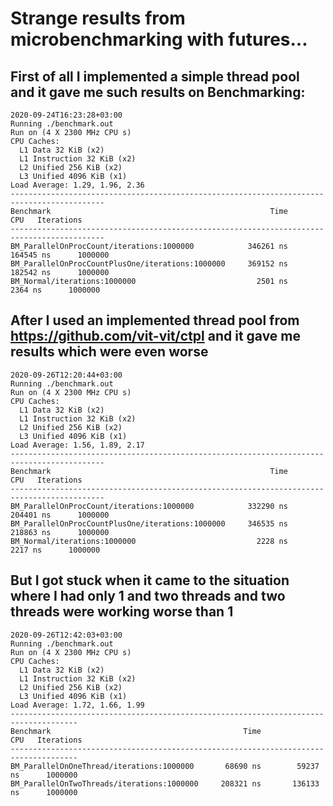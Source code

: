 # Strange results from microbenchmarking with futures...

## First of all I implemented a simple thread pool and it gave me such results on Benchmarking:

    2020-09-24T16:23:28+03:00
    Running ./benchmark.out
    Run on (4 X 2300 MHz CPU s)
    CPU Caches:
      L1 Data 32 KiB (x2)
      L1 Instruction 32 KiB (x2)
      L2 Unified 256 KiB (x2)
      L3 Unified 4096 KiB (x1)
    Load Average: 1.29, 1.96, 2.36
    -------------------------------------------------------------------------------------------
    Benchmark                                                 Time             CPU   Iterations
    -------------------------------------------------------------------------------------------
    BM_ParallelOnProcCount/iterations:1000000            346261 ns       164545 ns      1000000
    BM_ParallelOnProcCountPlusOne/iterations:1000000     369152 ns       182542 ns      1000000
    BM_Normal/iterations:1000000                           2501 ns         2364 ns      1000000

## After I used an implemented thread pool from https://github.com/vit-vit/ctpl and it gave me results which were even worse

    2020-09-26T12:20:44+03:00
    Running ./benchmark.out
    Run on (4 X 2300 MHz CPU s)
    CPU Caches:
      L1 Data 32 KiB (x2)
      L1 Instruction 32 KiB (x2)
      L2 Unified 256 KiB (x2)
      L3 Unified 4096 KiB (x1)
    Load Average: 1.56, 1.89, 2.17
    -------------------------------------------------------------------------------------------
    Benchmark                                                 Time             CPU   Iterations
    -------------------------------------------------------------------------------------------
    BM_ParallelOnProcCount/iterations:1000000            332290 ns       204401 ns      1000000
    BM_ParallelOnProcCountPlusOne/iterations:1000000     346535 ns       218863 ns      1000000
    BM_Normal/iterations:1000000                           2228 ns         2217 ns      1000000

## But I got stuck when it came to the situation where I had only 1 and two threads and two threads were working worse than 1

    2020-09-26T12:42:03+03:00
    Running ./benchmark.out
    Run on (4 X 2300 MHz CPU s)
    CPU Caches:
      L1 Data 32 KiB (x2)
      L1 Instruction 32 KiB (x2)
      L2 Unified 256 KiB (x2)
      L3 Unified 4096 KiB (x1)
    Load Average: 1.72, 1.66, 1.99
    -------------------------------------------------------------------------------------
    Benchmark                                           Time             CPU   Iterations
    -------------------------------------------------------------------------------------
    BM_ParallelOnOneThread/iterations:1000000       68690 ns        59237 ns      1000000
    BM_ParallelOnTwoThreads/iterations:1000000     208321 ns       136133 ns      1000000